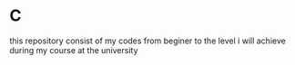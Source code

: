 # C
this repository consist of my codes from beginer to the level i will achieve during my course at the university
